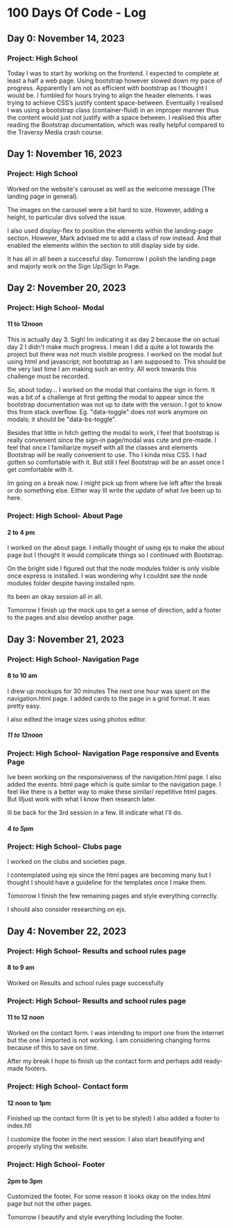 # 100 Days Of Code - Log

## Day 0: November 14, 2023

### Project: High School

Today I was to start by working on the frontend. I expected to complete at least a half a web page.
Using bootstrap however slowed down my pace of progress. Apparently I am not as efficient with bootstrap as I thought I would be. I fumbled for hours trying to align the header elements. I was trying to achieve CSS’s justify content space-between. Eventually I realised I was using a bootstrap class (container-fluid) in an improper manner thus the content would just not justify with a space between. I realised this after reading the Bootstrap documentation, which was really helpful compared to the Traversy Media crash course.

## Day 1: November 16, 2023

### Project: High School

Worked on the website's carousel as well as the welcome message (The landing page in general).

The images on the carousel were a bit hard to size. However, adding a height, to particular divs solved the issue.

I also used display-flex to position the elements within the landing-page section. However, Mark advised me to add a class of row instead. And that enabled the elements within the section to still display side by side.

It has all in all been a successful day. Tomorrow I polish the landing page and majorly work on the Sign Up/Sign In Page.

## Day 2: November 20, 2023

### Project: High School- Modal

#### 11 to 12noon

This is actually day 3. Sigh! Im indicating it as day 2 because the on actual day 2 I didn't make much progress. I mean I did a quite a lot towards the project but there was not much visible progress. I worked on the modal but using html and javascript; not bootstrap as I am supposed to. This should be the very last time I am making such an entry. All work towards this challenge must be recorded.

So, about today... I worked on the modal that contains the sign in form. It was a bit of a challenge at first getting the modal to appear since the bootstrap documentation was not up to date with the version. I got to know this from stack overflow. Eg. "data-toggle" does not work anymore on modals; it should be "data-bs-toggle".

Besides that little in hitch getting the modal to work, I feel that bootstrap is really convenient since the sign-in page/modal was cute and pre-made. I feel that once I familiarize myself with all the classes and elements Bootstrap will be really convenient to use. Tho I kinda miss CSS. I had gotten so comfortable with it. But still I feel Bootstrap will be an asset once I get comfortable with it.

Im going on a break now. I might pick up from where Ive left after the break or do something else. Either way Ill write the update of what Ive been up to here.

### Project: High School- About Page

#### 2 to 4 pm

I worked on the about page. I initially thought of using ejs to make the about page but I thought it would complicate things so I continued with Bootstrap.

On the bright side I figured out that the node modules folder is only visible once express is installed. I was wondering why I couldnt see the node modules folder despite having installed npm.

Its been an okay session all in all.

Tomorrow I finish up the mock ups to get a sense of direction, add a footer to the pages and also develop another page.

## Day 3: November 21, 2023

### Project: High School- Navigation Page

#### 8 to 10 am

I drew up mockups for 30 minutes
The next one hour was spent on the navigation.html page. I added cards to the page in a grid format. It was pretty easy.

I also edited the image sizes using photos editor.

##### 11 to 12noon
### Project: High School- Navigation Page responsive and Events Page
Ive been working on the responsiveness of the navigation.html page. I also added the events. html page which is quite similar to the navigation page. I feel like there is a better way to make these similar/ repetitive html pages. But Illjust work with what I know then research later.

Ill be back for the 3rd session in a few. Ill indicate what I'll do.

##### 4 to 5pm
### Project: High School- Clubs page
I worked on the clubs and societies page.

I contemplated using ejs since the html pages are becoming many but I thought I should have a guideline for the templates once I make them. 

Tomorrow I finish the few remaining pages and style everything correctly.

I should also consider researching on ejs.

## Day 4: November 22, 2023

### Project: High School- Results and school rules page

#### 8 to 9 am
Worked on Results and school rules page successfully

### Project: High School- Results and school rules page
#### 11 to 12 noon
Worked on the contact form. I was intending to import one from the internet but the one I imported is not working. I am considering changing forms because of this to save on time.

After my break I hope to finish up the contact form and perhaps add ready-made footers.

### Project: High School- Contact form
#### 12 noon to 1pm
Finished up the contact form (It is yet to be styled) 
I also added a footer to index.htl

I customize the footer in the next session. I also start beautifying and properly styling the website.

### Project: High School- Footer
#### 2pm to 3pm
Customized the footer. For some reason it looks okay on the index.html page but not the other pages.

Tomorrow I beautify and style everything Including the footer.